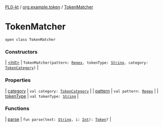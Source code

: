 [PL0-kt](../../index.md) / [org.example.token](../index.md) / [TokenMatcher](./index.md)

# TokenMatcher

`open class TokenMatcher`

### Constructors

| [&lt;init&gt;](-init-.md) | `TokenMatcher(pattern: `[`Regex`](https://kotlinlang.org/api/latest/jvm/stdlib/kotlin.text/-regex/index.html)`, tokenType: `[`String`](https://kotlinlang.org/api/latest/jvm/stdlib/kotlin/-string/index.html)`, category: `[`TokenCategory`](../-token-category/index.md)`)` |

### Properties

| [category](category.md) | `val category: `[`TokenCategory`](../-token-category/index.md) |
| [pattern](pattern.md) | `val pattern: `[`Regex`](https://kotlinlang.org/api/latest/jvm/stdlib/kotlin.text/-regex/index.html) |
| [tokenType](token-type.md) | `val tokenType: `[`String`](https://kotlinlang.org/api/latest/jvm/stdlib/kotlin/-string/index.html) |

### Functions

| [parse](parse.md) | `fun parse(text: `[`String`](https://kotlinlang.org/api/latest/jvm/stdlib/kotlin/-string/index.html)`, i: `[`Int`](https://kotlinlang.org/api/latest/jvm/stdlib/kotlin/-int/index.html)`): `[`Token`](../-token/index.md)`?` |

